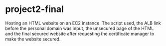 # project2-final
Hosting an HTML website on an EC2 instance. The script used, the ALB link before the personal domain was input, the unsecured page of the HTML and the final secured website after requesting the certificate manager to make the website secured.
